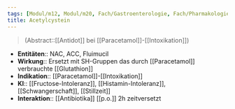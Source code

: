 ```yaml
---
tags: [Modul/m12, Modul/m20, Fach/Gastroenterologie, Fach/Pharmakologie/Medikament, Fach/Toxikologie, Fach/Pharmakologie/Medikament/Wirkstoff]
title: Acetylcystein
---
```

> (Abstract::[[Antidot]] bei [[Paracetamol]]-[[Intoxikation]]) 
- **Entitäten**:: NAC, ACC, Fluimucil
- **Wirkung**:: Ersetzt mit SH-Gruppen das durch [[Paracetamol]] verbrauchte [[Glutathion]]
- **Indikation**:: [[Paracetamol]]-[[Intoxikation]]
- **KI**:: [[Fructose-Intoleranz]], [[Histamin-Intoleranz]], [[Schwangerschaft]], [[Stillzeit]]
- **Interaktion**:: [[Antibiotika]] [[p.o.]] 2h zeitversetzt